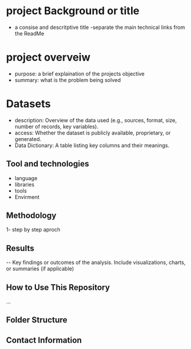 # project Background or title 
- a consise and descritptive title 
-separate the main technical links from the ReadMe

# project overveiw
- purpose: a brief explaination of the projects objective
- summary: what is the problem being solved

# Datasets
- description: Overview of the data used (e.g., sources, format, size, number of records, key variables).
- access: Whether the dataset is publicly available, proprietary, or generated.
- Data Dictionary: A table listing key columns and their meanings.

## Tool and technologies
- language
- libraries
- tools
- Envirment
## Methodology
1- step by step aproch

## Results
-- Key findings or outcomes of the analysis.
Include visualizations, charts, or summaries (if applicable)

##  How to Use This Repository
...

## Folder Structure

## Contact Information

